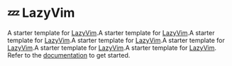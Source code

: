 # 💤 LazyVim

A starter template for [LazyVim](https://github.com/LazyVim/LazyVim).A starter template for [LazyVim](https://github.com/LazyVim/LazyVim).A starter template for [LazyVim](https://github.com/LazyVim/LazyVim).A starter template for [LazyVim](https://github.com/LazyVim/LazyVim).A starter template for [LazyVim](https://github.com/LazyVim/LazyVim).A starter template for [LazyVim](https://github.com/LazyVim/LazyVim).A starter template for [LazyVim](https://github.com/LazyVim/LazyVim).
Refer to the [documentation](https://lazyvim.github.io/installation) to get started.
